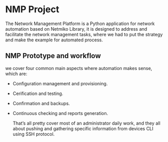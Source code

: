# NMP Project
   The Network Management Platform is a Python application for network automation based on Netmiko Library, it is designed to address and facilitate the network management tasks, where we had to put the strategy and make the example for automated process.

## NMP Prototype and workflow
   we cover four common main aspects where automation makes sense, which are:  
* Configuration management and provisioning.
* Cerification and testing. 
* Confirmation and backups.
* Continuous checking and reports generation.
   
   That’s all pretty cover most of an administrator daily work, and they all about pushing and gathering specific information from devices CLI using SSH protocol.
